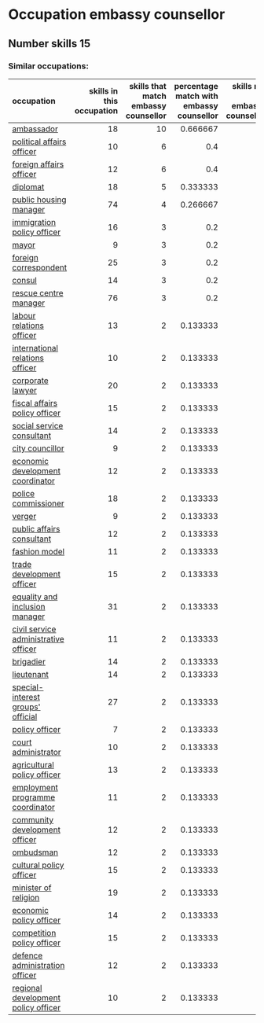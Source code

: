 # Occupation embassy counsellor
## Number skills 15
### Similar occupations:
| occupation                                                                      |   skills in this occupation |   skills that match embassy counsellor |   percentage match with embassy counsellor |   skills not in embassy counsellor |
|:--------------------------------------------------------------------------------|----------------------------:|---------------------------------------:|-------------------------------------------:|-----------------------------------:|
| [ambassador](ambassador.md)                                                     |                          18 |                                     10 |                                   0.666667 |                                  8 |
| [political affairs officer](political_affairs_officer.md)                       |                          10 |                                      6 |                                   0.4      |                                  4 |
| [foreign affairs officer](foreign_affairs_officer.md)                           |                          12 |                                      6 |                                   0.4      |                                  6 |
| [diplomat](diplomat.md)                                                         |                          18 |                                      5 |                                   0.333333 |                                 13 |
| [public housing manager](public_housing_manager.md)                             |                          74 |                                      4 |                                   0.266667 |                                 70 |
| [immigration policy officer](immigration_policy_officer.md)                     |                          16 |                                      3 |                                   0.2      |                                 13 |
| [mayor](mayor.md)                                                               |                           9 |                                      3 |                                   0.2      |                                  6 |
| [foreign correspondent](foreign_correspondent.md)                               |                          25 |                                      3 |                                   0.2      |                                 22 |
| [consul](consul.md)                                                             |                          14 |                                      3 |                                   0.2      |                                 11 |
| [rescue centre manager](rescue_centre_manager.md)                               |                          76 |                                      3 |                                   0.2      |                                 73 |
| [labour relations officer](labour_relations_officer.md)                         |                          13 |                                      2 |                                   0.133333 |                                 11 |
| [international relations officer](international_relations_officer.md)           |                          10 |                                      2 |                                   0.133333 |                                  8 |
| [corporate lawyer](corporate_lawyer.md)                                         |                          20 |                                      2 |                                   0.133333 |                                 18 |
| [fiscal affairs policy officer](fiscal_affairs_policy_officer.md)               |                          15 |                                      2 |                                   0.133333 |                                 13 |
| [social service consultant](social_service_consultant.md)                       |                          14 |                                      2 |                                   0.133333 |                                 12 |
| [city councillor](city_councillor.md)                                           |                           9 |                                      2 |                                   0.133333 |                                  7 |
| [economic development coordinator](economic_development_coordinator.md)         |                          12 |                                      2 |                                   0.133333 |                                 10 |
| [police commissioner](police_commissioner.md)                                   |                          18 |                                      2 |                                   0.133333 |                                 16 |
| [verger](verger.md)                                                             |                           9 |                                      2 |                                   0.133333 |                                  7 |
| [public affairs consultant](public_affairs_consultant.md)                       |                          12 |                                      2 |                                   0.133333 |                                 10 |
| [fashion model](fashion_model.md)                                               |                          11 |                                      2 |                                   0.133333 |                                  9 |
| [trade development officer](trade_development_officer.md)                       |                          15 |                                      2 |                                   0.133333 |                                 13 |
| [equality and inclusion manager](equality_and_inclusion_manager.md)             |                          31 |                                      2 |                                   0.133333 |                                 29 |
| [civil service administrative officer](civil_service_administrative_officer.md) |                          11 |                                      2 |                                   0.133333 |                                  9 |
| [brigadier](brigadier.md)                                                       |                          14 |                                      2 |                                   0.133333 |                                 12 |
| [lieutenant](lieutenant.md)                                                     |                          14 |                                      2 |                                   0.133333 |                                 12 |
| [special-interest groups' official](special-interest_groups'_official.md)       |                          27 |                                      2 |                                   0.133333 |                                 25 |
| [policy officer](policy_officer.md)                                             |                           7 |                                      2 |                                   0.133333 |                                  5 |
| [court administrator](court_administrator.md)                                   |                          10 |                                      2 |                                   0.133333 |                                  8 |
| [agricultural policy officer](agricultural_policy_officer.md)                   |                          13 |                                      2 |                                   0.133333 |                                 11 |
| [employment programme coordinator](employment_programme_coordinator.md)         |                          11 |                                      2 |                                   0.133333 |                                  9 |
| [community development officer](community_development_officer.md)               |                          12 |                                      2 |                                   0.133333 |                                 10 |
| [ombudsman](ombudsman.md)                                                       |                          12 |                                      2 |                                   0.133333 |                                 10 |
| [cultural policy officer](cultural_policy_officer.md)                           |                          15 |                                      2 |                                   0.133333 |                                 13 |
| [minister of religion](minister_of_religion.md)                                 |                          19 |                                      2 |                                   0.133333 |                                 17 |
| [economic policy officer](economic_policy_officer.md)                           |                          14 |                                      2 |                                   0.133333 |                                 12 |
| [competition policy officer](competition_policy_officer.md)                     |                          15 |                                      2 |                                   0.133333 |                                 13 |
| [defence administration officer](defence_administration_officer.md)             |                          12 |                                      2 |                                   0.133333 |                                 10 |
| [regional development policy officer](regional_development_policy_officer.md)   |                          10 |                                      2 |                                   0.133333 |                                  8 |
